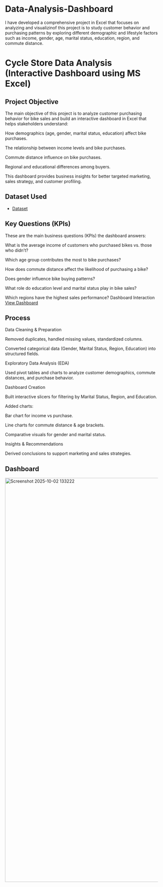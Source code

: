 # Data-Analysis-Dashboard
I have developed a comprehensive project in Excel that focuses on analyzing and visualizinof this project is to study customer behavior and purchasing patterns by exploring different demographic and lifestyle factors such as income, gender, age, marital status, education, region, and commute distance.
# Cycle Store Data Analysis (Interactive Dashboard using MS Excel)
## Project Objective

The main objective of this project is to analyze customer purchasing behavior for bike sales and build an interactive dashboard in Excel that helps stakeholders understand:

How demographics (age, gender, marital status, education) affect bike purchases.

The relationship between income levels and bike purchases.

Commute distance influence on bike purchases.

Regional and educational differences among buyers.

This dashboard provides business insights for better targeted marketing, sales strategy, and customer profiling.
## Dataset Used
- <a href="https://github.com/Radil-Chowdhury/Data-Analysis-Dashboard/blob/main/Project%2001.xlsx">Dataset</a>
## Key Questions (KPIs)

These are the main business questions (KPIs) the dashboard answers:

What is the average income of customers who purchased bikes vs. those who didn’t?

Which age group contributes the most to bike purchases?

How does commute distance affect the likelihood of purchasing a bike?

Does gender influence bike buying patterns?

What role do education level and marital status play in bike sales?

Which regions have the highest sales performance?
Dashboard Interaction <a href="https://github.com/Radil-Chowdhury/Data-Analysis-Dashboard/blob/main/Screenshot%202025-10-02%20133222.png">View Dashboard</a>

## Process

Data Cleaning & Preparation

Removed duplicates, handled missing values, standardized columns.

Converted categorical data (Gender, Marital Status, Region, Education) into structured fields.

Exploratory Data Analysis (EDA)

Used pivot tables and charts to analyze customer demographics, commute distances, and purchase behavior.

Dashboard Creation

Built interactive slicers for filtering by Marital Status, Region, and Education.

Added charts:

Bar chart for income vs purchase.

Line charts for commute distance & age brackets.

Comparative visuals for gender and marital status.

Insights & Recommendations

Derived conclusions to support marketing and sales strategies.

## Dashboard
<img width="1852" height="1325" alt="Screenshot 2025-10-02 133222" src="https://github.com/user-attachments/assets/304023c9-5990-43ba-8462-27caf22c14ae" />

 
